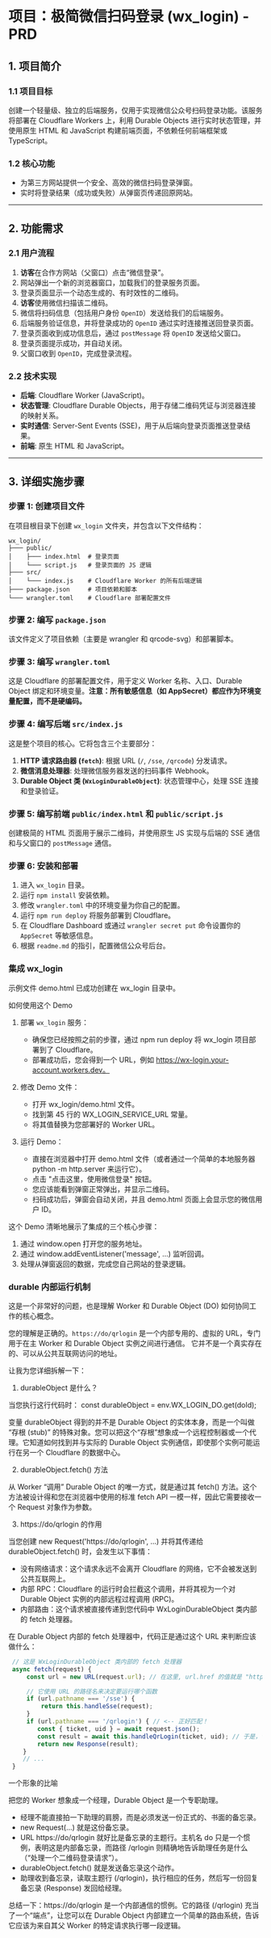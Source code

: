 # 项目：极简微信扫码登录 (wx_login) - PRD

## 1. 项目简介

### 1.1 项目目标

创建一个轻量级、独立的后端服务，仅用于实现微信公众号扫码登录功能。该服务将部署在 Cloudflare Workers 上，利用 Durable Objects 进行实时状态管理，并使用原生 HTML 和 JavaScript 构建前端页面，不依赖任何前端框架或 TypeScript。

### 1.2 核心功能

- 为第三方网站提供一个安全、高效的微信扫码登录弹窗。
- 实时将登录结果（成功或失败）从弹窗页传递回原网站。

---

## 2. 功能需求

### 2.1 用户流程

1.  **访客**在合作方网站（父窗口）点击“微信登录”。
2.  网站弹出一个新的浏览器窗口，加载我们的登录服务页面。
3.  登录页面显示一个动态生成的、有时效性的二维码。
4.  **访客**使用微信扫描该二维码。
5.  微信将扫码信息（包括用户身份 `OpenID`）发送给我们的后端服务。
6.  后端服务验证信息，并将登录成功的 `OpenID` 通过实时连接推送回登录页面。
7.  登录页面收到成功信息后，通过 `postMessage` 将 `OpenID` 发送给父窗口。
8.  登录页面提示成功，并自动关闭。
9.  父窗口收到 `OpenID`，完成登录流程。

### 2.2 技术实现

- **后端**: Cloudflare Worker (JavaScript)。
- **状态管理**: Cloudflare Durable Objects，用于存储二维码凭证与浏览器连接的映射关系。
- **实时通信**: Server-Sent Events (SSE)，用于从后端向登录页面推送登录结果。
- **前端**: 原生 HTML 和 JavaScript。

---

## 3. 详细实施步骤

### 步骤 1: 创建项目文件

在项目根目录下创建 `wx_login` 文件夹，并包含以下文件结构：

```
wx_login/
├─── public/
│    ├─── index.html  # 登录页面
│    └─── script.js   # 登录页面的 JS 逻辑
├─── src/
│    └─── index.js    # Cloudflare Worker 的所有后端逻辑
├─── package.json     # 项目依赖和脚本
└─── wrangler.toml    # Cloudflare 部署配置文件
```

### 步骤 2: 编写 `package.json`

该文件定义了项目依赖（主要是 wrangler 和 qrcode-svg）和部署脚本。

### 步骤 3: 编写 `wrangler.toml`

这是 Cloudflare 的部署配置文件，用于定义 Worker 名称、入口、Durable Object 绑定和环境变量。**注意：所有敏感信息（如 AppSecret）都应作为环境变量配置，而不是硬编码。**

### 步骤 4: 编写后端 `src/index.js`

这是整个项目的核心。它将包含三个主要部分：

1.  **HTTP 请求路由器 (`fetch`)**: 根据 URL (`/`, `/sse`, `/qrcode`) 分发请求。
2.  **微信消息处理器**: 处理微信服务器发送的扫码事件 Webhook。
3.  **Durable Object 类 (`WxLoginDurableObject`)**: 状态管理中心，处理 SSE 连接和登录验证。

### 步骤 5: 编写前端 `public/index.html` 和 `public/script.js`

创建极简的 HTML 页面用于展示二维码，并使用原生 JS 实现与后端的 SSE 通信和与父窗口的 `postMessage` 通信。

### 步骤 6: 安装和部署

1.  进入 `wx_login` 目录。
2.  运行 `npm install` 安装依赖。
3.  修改 `wrangler.toml` 中的环境变量为你自己的配置。
4.  运行 `npm run deploy` 将服务部署到 Cloudflare。
5.  在 Cloudflare Dashboard 或通过 `wrangler secret put` 命令设置你的 `AppSecret` 等敏感信息。
6.  根据 `readme.md` 的指引，配置微信公众号后台。

### 集成 wx_login

示例文件 demo.html 已成功创建在 wx_login 目录中。

如何使用这个 Demo

1.  部署 `wx_login` 服务：

    - 确保您已经按照之前的步骤，通过 npm run deploy 将 wx_login 项目部署到了 Cloudflare。
    - 部署成功后，您会得到一个 URL，例如 https://wx-login.your-account.workers.dev。

2.  修改 Demo 文件：

    - 打开 wx_login/demo.html 文件。
    - 找到第 45 行的 WX_LOGIN_SERVICE_URL 常量。
    - 将其值替换为您部署好的 Worker URL。

3.  运行 Demo：
    - 直接在浏览器中打开 demo.html 文件（或者通过一个简单的本地服务器 python -m http.server 来运行它）。
    - 点击 "点击这里，使用微信登录" 按钮。
    - 您应该能看到弹窗正常弹出，并显示二维码。
    - 扫码成功后，弹窗会自动关闭，并且 demo.html 页面上会显示您的微信用户 ID。

这个 Demo 清晰地展示了集成的三个核心步骤：

1.  通过 window.open 打开您的服务地址。
2.  通过 window.addEventListener('message', ...) 监听回调。
3.  处理从弹窗返回的数据，完成您自己网站的登录逻辑。

### durable 内部运行机制

这是一个非常好的问题，也是理解 Worker 和 Durable Object (DO) 如何协同工作的核心概念。

您的理解是正确的。`https://do/qrlogin` 是一个内部专用的、虚拟的 URL，专门用于在主 Worker 和 Durable Object 实例之间进行通信。 它并不是一个真实存在的、可以从公共互联网访问的地址。

让我为您详细拆解一下：

1. durableObject 是什么？

当您执行这行代码时：
const durableObject = env.WX_LOGIN_DO.get(doId);

变量 durableObject 得到的并不是 Durable Object 的实体本身，而是一个叫做 “存根 (stub)” 的特殊对象。您可以把这个“存根”想象成一个远程控制器或一个代理。它知道如何找到并与实际的 Durable
Object 实例通信，即使那个实例可能运行在另一个 Cloudflare 的数据中心。

2. durableObject.fetch() 方法

从 Worker “调用” Durable Object 的唯一方式，就是通过其 fetch() 方法。这个方法被设计得和您在浏览器中使用的标准 fetch API 一模一样，因此它需要接收一个 Request 对象作为参数。

3. https://do/qrlogin 的作用

当您创建 new Request('https://do/qrlogin', ...) 并将其传递给 durableObject.fetch() 时，会发生以下事情：

- 没有网络请求：这个请求永远不会离开 Cloudflare 的网络，它不会被发送到公共互联网上。
- 内部 RPC：Cloudflare 的运行时会拦截这个调用，并将其视为一个对 Durable Object 实例的内部远程过程调用 (RPC)。
- 内部路由：这个请求被直接传递到您代码中 WxLoginDurableObject 类内部的 fetch 处理器。

在 Durable Object 内部的 fetch 处理器中，代码正是通过这个 URL 来判断应该做什么：

```js
 // 这是 WxLoginDurableObject 类内部的 fetch 处理器
 async fetch(request) {
     const url = new URL(request.url); // 在这里, url.href 的值就是 "https://do/qrlogin"

     // 它使用 URL 的路径名来决定要运行哪个函数
     if (url.pathname === '/sse') {
         return this.handleSse(request);
     }
     if (url.pathname === '/qrlogin') { // <-- 正好匹配！
		const { ticket, uid } = await request.json();
		const result = await this.handleQrLogin(ticket, uid); // 于是，它运行登录逻辑
		return new Response(result);
	}
	// ...
 }
```

一个形象的比喻

把您的 Worker 想象成一个经理，Durable Object 是一个专职助理。

- 经理不能直接拍一下助理的肩膀，而是必须发送一份正式的、书面的备忘录。
- new Request(...) 就是这份备忘录。
- URL https://do/qrlogin 就好比是备忘录的主题行。主机名 do 只是一个惯例，表明这是内部备忘录，而路径 /qrlogin 则精确地告诉助理任务是什么（“处理一个二维码登录请求”）。
- durableObject.fetch() 就是发送备忘录这个动作。
- 助理收到备忘录，读取主题行 (/qrlogin)，执行相应的任务，然后写一份回复备忘录 (Response) 发回给经理。

总结一下：https://do/qrlogin 是一个内部通信的惯例。它的路径 (/qrlogin) 充当了一个“端点”，让您可以在 Durable Object 内部建立一个简单的路由系统，告诉它应该为来自其父 Worker
的特定请求执行哪一段逻辑。
